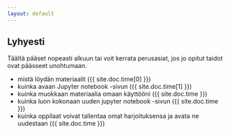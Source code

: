 ```yaml
---
layout: default
---
```

## Lyhyesti

Täältä pääset nopeasti alkuun tai voit kerrata perusasiat, jos jo opitut taidot ovat päässeet unohtumaan.

- mistä löydän materiaalit ({{ site.doc.time[0] }})
- kuinka avaan Jupyter notebook -sivun ({{ site.doc.time[1] }})
- kuinka muokkaan materiaalia omaan käyttööni ({{ site.doc.time }})
- kuinka luon kokonaan uuden jupyter notebook -sivun ({{ site.doc.time }})
- kuinka oppilaat voivat tallentaa omat harjoituksensa ja avata ne uudestaan ({{ site.doc.time }})
